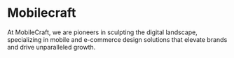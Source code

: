 # Mobilecraft
At MobileCraft, we are pioneers in sculpting the digital landscape, specializing in mobile and e-commerce design solutions that elevate brands and drive unparalleled growth.
